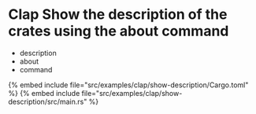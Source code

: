 # Clap Show the description of the crates using the about command

* description
* about
* command

{% embed include file="src/examples/clap/show-description/Cargo.toml" %}
{% embed include file="src/examples/clap/show-description/src/main.rs" %}


